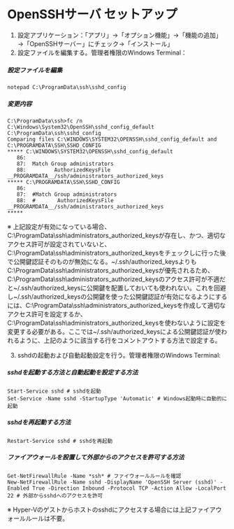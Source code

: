 # OpenSSHサーバ セットアップ

1. 設定アプリケーション：「アプリ」→「オプション機能」→「機能の追加」→「OpenSSHサーバー」にチェック→「インストール」
2. 設定ファイルを編集する。管理者権限のWindows Terminal：

##### 設定ファイルを編集

    notepad C:\ProgramData\ssh\sshd_config

##### 変更内容

    C:\ProgramData\ssh>fc /n C:\Windows\System32\OpenSSH\sshd_config_default C:\ProgramData\ssh\sshd_config
    Comparing files C:\WINDOWS\SYSTEM32\OPENSSH\sshd_config_default and C:\PROGRAMDATA\SSH\SSHD_CONFIG
    ***** C:\WINDOWS\SYSTEM32\OPENSSH\sshd_config_default
       86:
       87:  Match Group administrators
       88:         AuthorizedKeysFile __PROGRAMDATA__/ssh/administrators_authorized_keys
    ***** C:\PROGRAMDATA\SSH\SSHD_CONFIG
       86:
       87:  #Match Group administrators
       88:  #       AuthorizedKeysFile __PROGRAMDATA__/ssh/administrators_authorized_keys
    *****

※ 上記設定が有効になっている場合、C:\ProgramData\ssh\administrators_authorized_keysが存在し、かつ、適切なアクセス許可が設定されていないと、C:\ProgramData\ssh\administrators_authorized_keysをチェックしに行った後で公開鍵認証そのものが無効になる。~/.ssh/authorized_keysよりもC:\ProgramData\ssh\administrators_authorized_keysが優先されるため、C:\ProgramData\ssh\administrators_authorized_keysのアクセス許可が不適だと~/.ssh/authorized_keysに公開鍵を配置しておいても使われない。これを回避し~/.ssh/authorized_keysの公開鍵を使った公開鍵認証が有効になるようにするには、C:\ProgramData\ssh\administrators_authorized_keysを作成して適切なアクセス許可を設定するか、C:\ProgramData\ssh\administrators_authorized_keysを使わないように設定を変更する必要がある。ここでは~/.ssh/authorized_keysによる公開鍵認証が使われるように、上記のように該当する行をコメントアウトする方法で設定する。

3. sshdの起動および自動起動設定を行う。管理者権限のWindows Terminal:

##### sshdを起動する方法と自動起動を設定する方法

    Start-Service sshd # sshdを起動
    Set-Service -Name sshd -StartupType 'Automatic' # Windows起動時に自動的に起動

##### sshdを再起動する方法

    Restart-Service sshd # sshdを再起動

##### ファイアウォールを設置して外部からのアクセスを許可する方法

    Get-NetFirewallRule -Name *ssh* # ファイウォールルールを確認
    New-NetFirewallRule -Name sshd -DisplayName 'OpenSSH Server (sshd)' -Enabled True -Direction Inbound -Protocol TCP -Action Allow -LocalPort 22 # 外部からsshdへのアクセスを許可

※ Hyper-Vのゲストからホストのsshdにアクセスする場合には上記ファイアウォールルールは不要。
